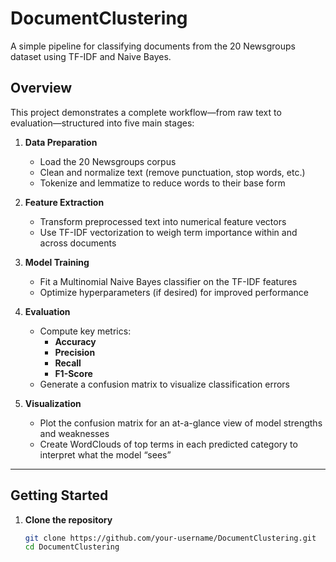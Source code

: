 # DocumentClustering

A simple pipeline for classifying documents from the 20 Newsgroups dataset using TF-IDF and Naive Bayes.

## Overview

This project demonstrates a complete workflow—from raw text to evaluation—structured into five main stages:

1. **Data Preparation**  
   - Load the 20 Newsgroups corpus  
   - Clean and normalize text (remove punctuation, stop words, etc.)  
   - Tokenize and lemmatize to reduce words to their base form  

2. **Feature Extraction**  
   - Transform preprocessed text into numerical feature vectors  
   - Use TF-IDF vectorization to weigh term importance within and across documents  

3. **Model Training**  
   - Fit a Multinomial Naive Bayes classifier on the TF-IDF features  
   - Optimize hyperparameters (if desired) for improved performance  

4. **Evaluation**  
   - Compute key metrics:  
     - **Accuracy**  
     - **Precision**  
     - **Recall**  
     - **F1-Score**  
   - Generate a confusion matrix to visualize classification errors  

5. **Visualization**  
   - Plot the confusion matrix for an at-a-glance view of model strengths and weaknesses  
   - Create WordClouds of top terms in each predicted category to interpret what the model “sees”  

---

## Getting Started

1. **Clone the repository**  
   ```bash
   git clone https://github.com/your-username/DocumentClustering.git
   cd DocumentClustering
